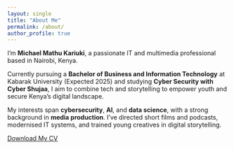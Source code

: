 ```yaml
---
layout: single
title: "About Me"
permalink: /about/
author_profile: true
---
```


I’m **Michael Mathu Kariuki**, a passionate IT and multimedia professional based in Nairobi, Kenya.

Currently pursuing a **Bachelor of Business and Information Technology** at Kabarak University (Expected 2025) and studying **Cyber Security with Cyber Shujaa**, I aim to combine tech and storytelling to empower youth and secure Kenya’s digital landscape.

My interests span **cybersecurity**, **AI**, and **data science**, with a strong background in **media production**. I’ve directed short films and podcasts, modernised IT systems, and trained young creatives in digital storytelling.

[Download My CV](/assets/CV.pdf)
